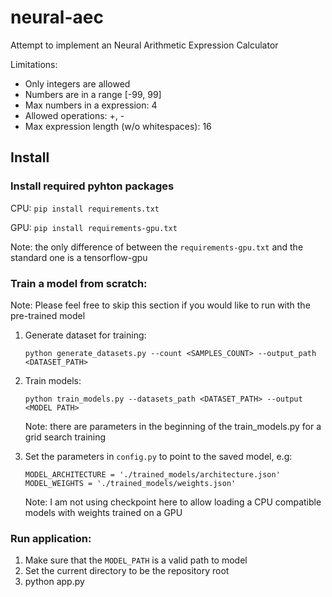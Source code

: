 # neural-aec
Attempt to implement an Neural Arithmetic Expression Calculator

Limitations:
  * Only integers are allowed
  * Numbers are in a range [-99, 99]
  * Max numbers in a expression: 4
  * Allowed operations: +, -
  * Max expression length (w/o whitespaces): 16

## Install
### Install required pyhton packages

CPU: ```pip install requirements.txt```

GPU: ```pip install requirements-gpu.txt```

Note: the only difference of between the ```requirements-gpu.txt``` and the standard one is a tensorflow-gpu

### Train a model from scratch:
	
Note: Please feel free to skip this section if you would like to run with the pre-trained model

1. Generate dataset for training:

   ```python generate_datasets.py --count <SAMPLES_COUNT> --output_path <DATASET_PATH>```
2. Train models:

   ```python train_models.py --datasets_path <DATASET_PATH> --output <MODEL PATH>```
   
   Note: there are parameters in the beginning of the train_models.py for a grid search training
3. Set the parameters in ```config.py``` to point to the saved model, e.g:

   ```
   MODEL_ARCHITECTURE = './trained_models/architecture.json'
   MODEL_WEIGHTS = './trained_models/weights.json'
   ```
   
   Note: I am not using checkpoint here to allow loading a CPU compatible models with weights trained on a GPU
   
### Run application:

1. Make sure that the ```MODEL_PATH``` is a valid path to model
2. Set the current directory to be the repository root
3. python app.py
